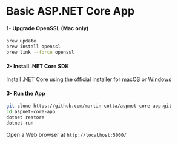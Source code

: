 # Basic ASP.NET Core App 

#### 1- Upgrade OpenSSL (Mac only)

```sh
brew update
brew install openssl
brew link --force openssl
```

#### 2- Install .NET Core SDK
Install .NET Core using the official installer for [macOS](https://go.microsoft.com/fwlink/?LinkID=809124) or [Windows](https://go.microsoft.com/fwlink/?LinkID=809122)

#### 3- Run the App

```sh
git clone https://github.com/martin-cotta/aspnet-core-app.git
cd aspnet-core-app
dotnet restore
dotnet run
```
Open a Web browser at `http://localhost:5000/`
